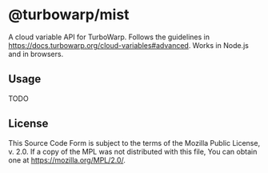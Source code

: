 # @turbowarp/mist

A cloud variable API for TurboWarp. Follows the guidelines in https://docs.turbowarp.org/cloud-variables#advanced. Works in Node.js and in browsers.

## Usage

TODO

## License

This Source Code Form is subject to the terms of the Mozilla Public
License, v. 2.0. If a copy of the MPL was not distributed with this
file, You can obtain one at https://mozilla.org/MPL/2.0/.
